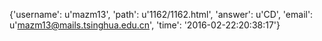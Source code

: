{'username': u'mazm13', 'path': u'1162/1162.html', 'answer': u'CD', 'email': u'mazm13@mails.tsinghua.edu.cn', 'time': '2016-02-22:20:38:17'}